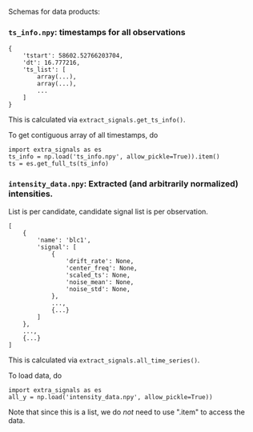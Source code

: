 Schemas for data products:

### `ts_info.npy`: timestamps for all observations
```
{
    'tstart': 58602.52766203704,
    'dt': 16.777216,
    'ts_list': [
        array(...),
        array(...),
        ...
    ]
}
```
This is calculated via `extract_signals.get_ts_info()`.

To get contiguous array of all timestamps, do
```
import extra_signals as es
ts_info = np.load('ts_info.npy', allow_pickle=True)).item()
ts = es.get_full_ts(ts_info)
```


### `intensity_data.npy`: Extracted (and arbitrarily normalized) intensities. 
List is per candidate, candidate signal list is per observation.
```
[
    {
        'name': 'blc1',
        'signal': [
            {
                'drift_rate': None,
                'center_freq': None,
                'scaled_ts': None,
                'noise_mean': None,
                'noise_std': None,
            },
            ...,
            {...}
        ]
    },
    ...,
    {...}
]
```
This is calculated via `extract_signals.all_time_series()`.

To load data, do
```
import extra_signals as es
all_y = np.load('intensity_data.npy', allow_pickle=True))
```

Note that since this is a list, we do *not* need to use ".item" to access the data.